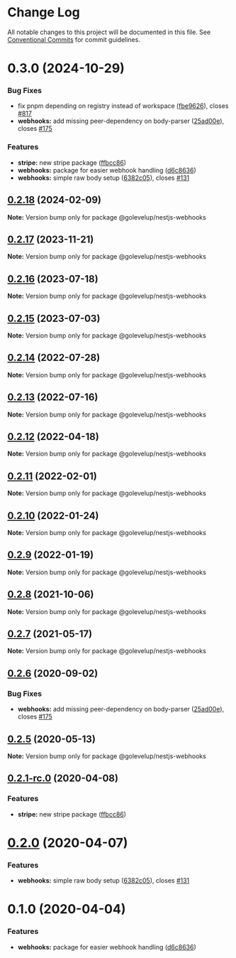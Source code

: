 # Change Log

All notable changes to this project will be documented in this file.
See [Conventional Commits](https://conventionalcommits.org) for commit guidelines.

# 0.3.0 (2024-10-29)

### Bug Fixes

- fix pnpm depending on registry instead of workspace ([fbe9626](https://github.com/golevelup/nestjs/commit/fbe96266932f9af4274b37121f4f9eb3ccf3a548)), closes [#817](https://github.com/golevelup/nestjs/issues/817)
- **webhooks:** add missing peer-dependency on body-parser ([25ad00e](https://github.com/golevelup/nestjs/commit/25ad00e1f3cc8b094e8717b87f4e871a561053ea)), closes [#175](https://github.com/golevelup/nestjs/issues/175)

### Features

- **stripe:** new stripe package ([ffbcc86](https://github.com/golevelup/nestjs/commit/ffbcc86b54a766eb7e37d33f204fe3ed34280118))
- **webhooks:** package for easier webhook handling ([d6c8636](https://github.com/golevelup/nestjs/commit/d6c8636e2ac3fd0bcbee595c8d18a9892c7500bb))
- **webhooks:** simple raw body setup ([6382c05](https://github.com/golevelup/nestjs/commit/6382c05ad74024b3816984f8f28d18311d5339b2)), closes [#131](https://github.com/golevelup/nestjs/issues/131)

## [0.2.18](https://github.com/golevelup/nestjs/compare/@golevelup/nestjs-webhooks@0.2.17...@golevelup/nestjs-webhooks@0.2.18) (2024-02-09)

**Note:** Version bump only for package @golevelup/nestjs-webhooks

## [0.2.17](https://github.com/golevelup/nestjs/compare/@golevelup/nestjs-webhooks@0.2.16...@golevelup/nestjs-webhooks@0.2.17) (2023-11-21)

**Note:** Version bump only for package @golevelup/nestjs-webhooks

## [0.2.16](https://github.com/golevelup/nestjs/compare/@golevelup/nestjs-webhooks@0.2.15...@golevelup/nestjs-webhooks@0.2.16) (2023-07-18)

**Note:** Version bump only for package @golevelup/nestjs-webhooks

## [0.2.15](https://github.com/golevelup/nestjs/compare/@golevelup/nestjs-webhooks@0.2.14...@golevelup/nestjs-webhooks@0.2.15) (2023-07-03)

**Note:** Version bump only for package @golevelup/nestjs-webhooks

## [0.2.14](https://github.com/golevelup/nestjs/compare/@golevelup/nestjs-webhooks@0.2.13...@golevelup/nestjs-webhooks@0.2.14) (2022-07-28)

**Note:** Version bump only for package @golevelup/nestjs-webhooks

## [0.2.13](https://github.com/golevelup/nestjs/compare/@golevelup/nestjs-webhooks@0.2.12...@golevelup/nestjs-webhooks@0.2.13) (2022-07-16)

**Note:** Version bump only for package @golevelup/nestjs-webhooks

## [0.2.12](https://github.com/golevelup/nestjs/compare/@golevelup/nestjs-webhooks@0.2.11...@golevelup/nestjs-webhooks@0.2.12) (2022-04-18)

**Note:** Version bump only for package @golevelup/nestjs-webhooks

## [0.2.11](https://github.com/golevelup/nestjs/compare/@golevelup/nestjs-webhooks@0.2.10...@golevelup/nestjs-webhooks@0.2.11) (2022-02-01)

**Note:** Version bump only for package @golevelup/nestjs-webhooks

## [0.2.10](https://github.com/golevelup/nestjs/compare/@golevelup/nestjs-webhooks@0.2.9...@golevelup/nestjs-webhooks@0.2.10) (2022-01-24)

**Note:** Version bump only for package @golevelup/nestjs-webhooks

## [0.2.9](https://github.com/golevelup/nestjs/compare/@golevelup/nestjs-webhooks@0.2.8...@golevelup/nestjs-webhooks@0.2.9) (2022-01-19)

**Note:** Version bump only for package @golevelup/nestjs-webhooks

## [0.2.8](https://github.com/golevelup/nestjs/compare/@golevelup/nestjs-webhooks@0.2.7...@golevelup/nestjs-webhooks@0.2.8) (2021-10-06)

**Note:** Version bump only for package @golevelup/nestjs-webhooks

## [0.2.7](https://github.com/golevelup/nestjs/compare/@golevelup/nestjs-webhooks@0.2.6...@golevelup/nestjs-webhooks@0.2.7) (2021-05-17)

**Note:** Version bump only for package @golevelup/nestjs-webhooks

## [0.2.6](https://github.com/golevelup/nestjs/compare/@golevelup/nestjs-webhooks@0.2.5...@golevelup/nestjs-webhooks@0.2.6) (2020-09-02)

### Bug Fixes

- **webhooks:** add missing peer-dependency on body-parser ([25ad00e](https://github.com/golevelup/nestjs/commit/25ad00e)), closes [#175](https://github.com/golevelup/nestjs/issues/175)

## [0.2.5](https://github.com/golevelup/nestjs/compare/@golevelup/nestjs-webhooks@0.2.4...@golevelup/nestjs-webhooks@0.2.5) (2020-05-13)

**Note:** Version bump only for package @golevelup/nestjs-webhooks

## [0.2.1-rc.0](https://github.com/golevelup/nestjs/compare/@golevelup/nestjs-webhooks@0.2.0...@golevelup/nestjs-webhooks@0.2.1-rc.0) (2020-04-08)

### Features

- **stripe:** new stripe package ([ffbcc86](https://github.com/golevelup/nestjs/commit/ffbcc86))

# [0.2.0](https://github.com/golevelup/nestjs/compare/@golevelup/nestjs-webhooks@0.1.0...@golevelup/nestjs-webhooks@0.2.0) (2020-04-07)

### Features

- **webhooks:** simple raw body setup ([6382c05](https://github.com/golevelup/nestjs/commit/6382c05)), closes [#131](https://github.com/golevelup/nestjs/issues/131)

# 0.1.0 (2020-04-04)

### Features

- **webhooks:** package for easier webhook handling ([d6c8636](https://github.com/golevelup/nestjs/commit/d6c8636))
